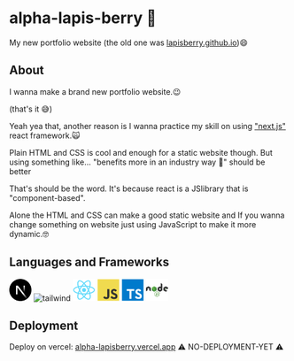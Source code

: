 # alpha-lapis-berry 🫡

My new portfolio website (the old one was [lapisberry.github.io][lapisberry.github.io-url])😄

## About

I wanna make a brand new portfolio website.😉

(that's it 😅)

Yeah yea that, another reason is I wanna practice my skill on using ["next.js"][next.js-url] react framework.🙀

Plain HTML and CSS is cool and enough for a static website though. But using something like... "benefits more in an industry way 🤷" should be better

That's should be the word. It's because react is a JSlibrary that is "component-based".

Alone the HTML and CSS can make a good static website and If you wanna change something on website just using JavaScript to make it more dynamic.🤓

## Languages and Frameworks

<a href="https://nextjs.org/"
    target="_blank"
    rel="noreferrer"
    style="text-decoration: none">
    <img src="https://raw.githubusercontent.com/devicons/devicon/master/icons/nextjs/nextjs-original.svg"
    alt="nextjs"
    width="40"
    height="40"/></a>
<a href="https://tailwindcss.com/"
    target="_blank"
    rel="noreferrer"
    style="text-decoration: none">
    <img src="https://www.vectorlogo.zone/logos/tailwindcss/tailwindcss-icon.svg"
    alt="tailwind"
    width="40"
    height="40"/></a>
<a href="https://reactjs.org/"
    target="_blank"
    rel="noreferrer"
    style="text-decoration: none">
    <img src="https://raw.githubusercontent.com/devicons/devicon/master/icons/react/react-original.svg"
    alt="react"
    width="40"
    height="40"/></a>
<a href="https://developer.mozilla.org/en-US/docs/Web/JavaScript"
    target="_blank"
    rel="noreferrer"
    style="text-decoration: none">
    <img src="https://raw.githubusercontent.com/devicons/devicon/master/icons/javascript/javascript-original.svg"
    alt="javascript"
    width="40"
    height="40"/></a>
<a href="https://www.typescriptlang.org/"
    target="_blank"
    rel="noreferrer"
    style="text-decoration: none">
    <img src="https://raw.githubusercontent.com/devicons/devicon/master/icons/typescript/typescript-original.svg"
    alt="typescript"
    width="40"
    height="40"/></a>
<a href="https://nodejs.org"
    target="_blank"
    rel="noreferrer"
    style="text-decoration: none">
    <img src="https://raw.githubusercontent.com/devicons/devicon/master/icons/nodejs/nodejs-original-wordmark.svg"
    alt="nodejs"
    width="40"
    height="40"/></a>

## Deployment

Deploy on vercel: [alpha-lapisberry.vercel.app][alpha-lapisberry.vercel.app-url] ⚠️ NO-DEPLOYMENT-YET ⚠️

[lapisberry.github.io-url]: https://lapisberry.github.io
[next.js-url]: https://nextjs.org/
[alpha-lapisberry.vercel.app-url]: https://alpha-lapisberry.vercel.app
